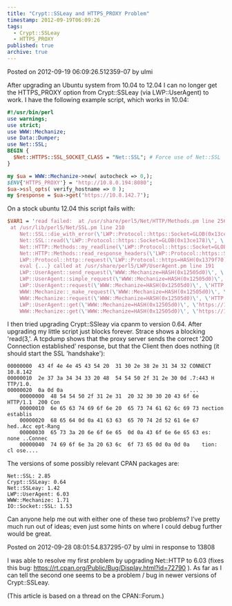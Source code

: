 ```yaml
---
title: "Crypt::SSLeay and HTTPS_PROXY Problem"
timestamp: 2012-09-19T06:09:26
tags:
  - Crypt::SSLeay
  - HTTPS_PROXY
published: true
archive: true
---
```




Posted on 2012-09-19 06:09:26.512359-07 by ulmi

After upgrading an Ubuntu system from 10.04 to 12.04 I can no longer
get the HTTPS_PROXY option from Crypt::SSLeay (via LWP::UserAgent) to work.
I have the following example script, which works in 10.04:

```perl
#!/usr/bin/perl
use warnings;
use strict;
use WWW::Mechanize;
use Data::Dumper;
use Net::SSL;
BEGIN {
  $Net::HTTPS::SSL_SOCKET_CLASS = "Net::SSL"; # Force use of Net::SSL
}

my $ua = WWW::Mechanize->new( autocheck => 0,);
$ENV{'HTTPS_PROXY'} = 'http://10.8.0.194:8080';
$ua->ssl_opts( verify_hostname => 0 );
my $response = $ua->get('https://10.8.142.7');
```

On a stock ubuntu 12.04 this script fails with:

```perl
$VAR1 = 'read failed:  at /usr/share/perl5/Net/HTTP/Methods.pm line 256
 at /usr/lib/perl5/Net/SSL.pm line 210
    Net::SSL::die_with_error(\'LWP::Protocol::https::Socket=GLOB(0x13ce178)\', \'read failed\') called at /usr/lib/perl5/Net/SSL.pm line 223
    Net::SSL::read(\'LWP::Protocol::https::Socket=GLOB(0x13ce178)\', \'\', 1024, 0) called at /usr/share/perl5/Net/HTTP/Methods.pm line 256
    Net::HTTP::Methods::my_readline(\'LWP::Protocol::https::Socket=GLOB(0x13ce178)\', \'Status\') called at /usr/share/perl5/Net/HTTP/Methods.pm line 343
    Net::HTTP::Methods::read_response_headers(\'LWP::Protocol::https::Socket=GLOB(0x13ce178)\', \'laxed\', 1, \'junk_out\', \'ARRAY(0x13a5d78)\') called at /usr/share/perl5/LWP/Protocol/http.pm line 378
    LWP::Protocol::http::request(\'LWP::Protocol::https=HASH(0x1379f70)\', \'HTTP::Request=HASH(0x13460a8)\', undef, undef, undef, 180) called at /usr/share/perl5/LWP/UserAgent.pm line 192
    eval {...} called at /usr/share/perl5/LWP/UserAgent.pm line 191
    LWP::UserAgent::send_request(\'WWW::Mechanize=HASH(0x12505d0)\', \'HTTP::Request=HASH(0x13460a8)\', undef, undef) called at /usr/share/perl5/LWP/UserAgent.pm line 274
    LWP::UserAgent::simple_request(\'WWW::Mechanize=HASH(0x12505d0)\', \'HTTP::Request=HASH(0x13460a8)\', undef, undef) called at /usr/share/perl5/LWP/UserAgent.pm line 282
    LWP::UserAgent::request(\'WWW::Mechanize=HASH(0x12505d0)\', \'HTTP::Request=HASH(0x13460a8)\') called at /usr/share/perl5/WWW/Mechanize.pm line 2503
    WWW::Mechanize::_make_request(\'WWW::Mechanize=HASH(0x12505d0)\', \'HTTP::Request=HASH(0x13460a8)\') called at /usr/share/perl5/WWW/Mechanize.pm line 2217
    WWW::Mechanize::request(\'WWW::Mechanize=HASH(0x12505d0)\', \'HTTP::Request=HASH(0x13460a8)\') called at /usr/share/perl5/LWP/UserAgent.pm line 410
    LWP::UserAgent::get(\'WWW::Mechanize=HASH(0x12505d0)\', \'https://10.8.142.7\') called at /usr/share/perl5/WWW/Mechanize.pm line 407
    WWW::Mechanize::get(\'WWW::Mechanize=HASH(0x12505d0)\', \'https://10.8.142.7\') called at ./ssl.pl line 27
```

I then tried upgrading Crypt::SSleay via cpanm to version 0.64. After upgrading my little script just blocks forever.
Strace shows a blocking 'read(3,'. A tcpdump shows that the proxy server sends the correct '200 Connection established' response,
but that the Client then does nothing (it should start the SSL 'handshake'):

```
00000000  43 4f 4e 4e 45 43 54 20  31 30 2e 38 2e 31 34 32 CONNECT  10.8.142
00000010  2e 37 3a 34 34 33 20 48  54 54 50 2f 31 2e 30 0d .7:443 H TTP/1.0.
00000020  0a 0d 0a                                         ...
    00000000  48 54 54 50 2f 31 2e 31  20 32 30 30 20 43 6f 6e HTTP/1.1  200 Con
    00000010  6e 65 63 74 69 6f 6e 20  65 73 74 61 62 6c 69 73 nection  establis
    00000020  68 65 64 0d 0a 41 63 63  65 70 74 2d 52 61 6e 67 hed..Acc ept-Rang
    00000030  65 73 3a 20 6e 6f 6e 65  0d 0a 43 6f 6e 6e 65 63 es: none ..Connec
    00000040  74 69 6f 6e 3a 20 63 6c  6f 73 65 0d 0a 0d 0a    tion: cl ose....
```

The versions of some possibly relevant CPAN packages are:

```
Net::SSL: 2.85
Crypt::SSLeay: 0.64
Net::SSLeay: 1.42
LWP::UserAgent: 6.03
WWW::Mechanize: 1.71
IO::Socket::SSL: 1.53
```

Can anyone help me out with either one of these two problems? I've pretty much run out of ideas; even just some hints on where I could debug further would be great.

Posted on 2012-09-28 08:01:54.837295-07 by ulmi in response to 13808

I was able to resolve my first problem by upgrading Net::HTTP to 6.03 (fixes this bug: https://rt.cpan.org/Public/Bug/Display.html?id=72790 ).
As far as I can tell the second one seems to be a problem / bug in newer versions of Crypt::SSLeay.


(This article is based on a thread on the CPAN::Forum.)
<!-- from http://cpanforum.com/threads/13808 -->


